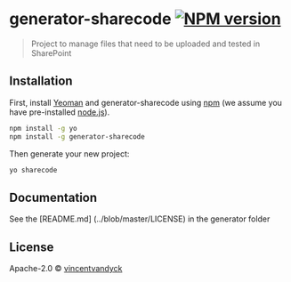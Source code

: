 # generator-sharecode [![NPM version][npm-image]][npm-url]

> Project to manage files that need to be uploaded and tested in SharePoint

## Installation

First, install [Yeoman](http://yeoman.io) and generator-sharecode using [npm](https://www.npmjs.com/) (we assume you have pre-installed [node.js](https://nodejs.org/)).

```bash
npm install -g yo
npm install -g generator-sharecode
```

Then generate your new project:

```bash
yo sharecode
```

## Documentation

See the [README.md] (../blob/master/LICENSE) in the generator folder

## License

Apache-2.0 © [vincentvandyck]()


[npm-image]: https://badge.fury.io/js/generator-sharecode.svg
[npm-url]: https://npmjs.org/package/generator-sharecode
